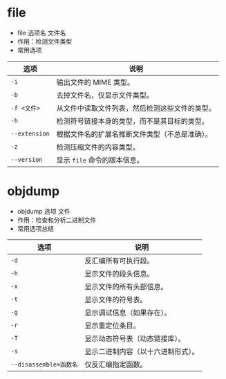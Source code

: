 # file
- file 选项名 文件名
- 作用：检测文件类型
-  常用选项

| 选项            | 说明                      |
| ------------- | ----------------------- |
| `-i`          | 输出文件的 MIME 类型。          |
| `-b`          | 去掉文件名，仅显示文件类型。          |
| `-f <文件>`     | 从文件中读取文件列表，然后检测这些文件的类型。 |
| `-h`          | 检测符号链接本身的类型，而不是其目标的类型。  |
| `--extension` | 根据文件名的扩展名推断文件类型（不总是准确）。 |
| `-z`          | 检测压缩文件的内容类型。            |
| `--version`   | 显示 `file` 命令的版本信息。      |
# objdump
- objdump 选项 文件
- 作用：检查和分析二进制文件
-  常用选项总结

| 选项                  | 说明                |
| ------------------- | ----------------- |
| `-d`                | 反汇编所有可执行段。        |
| `-h`                | 显示文件的段头信息。        |
| `-x`                | 显示文件的所有头部信息。      |
| `-t`                | 显示文件的符号表。         |
| `-g`                | 显示调试信息（如果存在）。     |
| `-r`                | 显示重定位条目。          |
| `-T`                | 显示动态符号表（动态链接库）。   |
| `-s`                | 显示二进制内容（以十六进制形式）。 |
| `--disassemble=函数名` | 仅反汇编指定函数。         |
